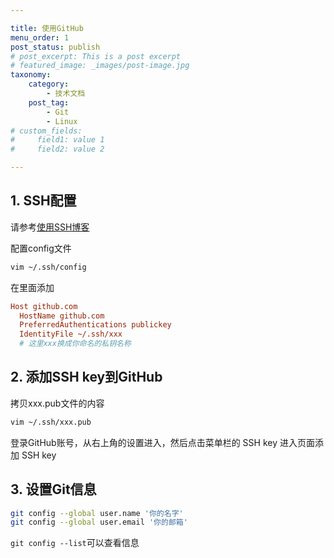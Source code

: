 ```yaml
---

title: 使用GitHub
menu_order: 1
post_status: publish
# post_excerpt: This is a post excerpt
# featured_image: _images/post-image.jpg
taxonomy:
    category:
        - 技术文档
    post_tag:
        - Git
        - Linux
# custom_fields:
#     field1: value 1
#     field2: value 2

---
```


## 1. SSH配置

请参考[使用SSH博客](./使用SSH.md)

配置config文件

```bash
vim ~/.ssh/config
```

在里面添加

```ini
Host github.com
  HostName github.com
  PreferredAuthentications publickey
  IdentityFile ~/.ssh/xxx
  # 这里xxx换成你命名的私钥名称
```

## 2. 添加SSH key到GitHub

拷贝xxx.pub文件的内容

```bash
vim ~/.ssh/xxx.pub
```

登录GitHub账号，从右上角的设置进入，然后点击菜单栏的 SSH key 进入页面添加 SSH key

## 3. 设置Git信息

```bash
git config --global user.name '你的名字' 
git config --global user.email '你的邮箱'
```

`git config --list`可以查看信息
